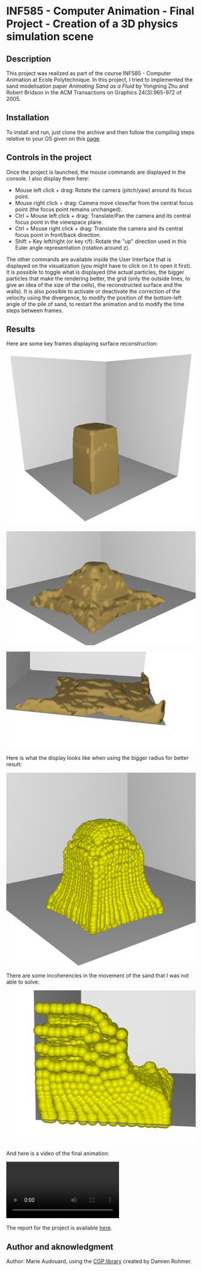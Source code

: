 # INF585 - Computer Animation - Final Project - Creation of a 3D physics simulation scene

## Description

This project was realized as part of the course INF585 - Computer Animation at Ecole Polytechnique.
In this project, I tried to implemented the sand modelisation paper _Animating Sand as a Fluid_ by Yongning Zhu and Robert Bridson in the ACM Transactions on Graphics 24(3):965-972 of 2005.

## Installation

To install and run, just clone the archive and then follow the compiling steps relative to your OS given on this [page](https://imagecomputing.net/cgp/compilation/content/01_compilation/index.html).

## Controls in the project

Once the project is launched, the mouse commands are displayed in the console.
I also display them here:

-  Mouse left click + drag: Rotate the camera (pitch/yaw) around its focus point.
-  Mouse right click + drag: Camera move close/far from the central focus point (the focus point remains unchanged).
-  Ctrl + Mouse left click + drag: Translate/Pan the camera and its central focus point in the viewspace plane.
-  Ctrl + Mouse right click + drag: Translate the camera and its central focus point in front/back direction.
-  Shift + Key left/right (or key r/f): Rotate the "up" direction used in this Euler angle representation (rotation around z).

The other commands are available inside the User Interface that is displayed on the visualization (you might have to click on it to open it first).
It is possible to toggle what is displayed (the actual particles, the bigger particles that make the rendering better, the grid (only the outside lines, to give an idea of the size of the cells), the reconstructed surface and the walls). It is also possible to activate or deactivate the correction of the velocity using the divergence, to modify the position of the bottom-left angle of the pile of sand, to restart the animation and to modify the time steps between frames.

## Results

Here are some key frames displaying surface reconstruction:

![](/media/start_anim.png)

![](/media/middle_anim.png)

![](/media/end_anim.png)

Here is what the display looks like when using the bigger radius for better result:

![](/media/with_part.png)

There are some incoherencies in the movement of the sand that I was not able to solve:

![](/media/layers.png)

And here is a video of the final animation:

![](/media/project_video.mp4)

The report for the project is available [here](/media/final_report.pdf).

## Author and aknowledgment

Author: Marie Audouard, using the [CGP library](https://imagecomputing.net/cgp/01_general/index.html) created by Damien Rohmer.
